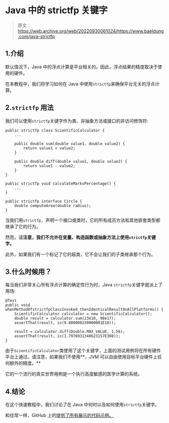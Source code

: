 # Java 中的 strictfp 关键字

> 原文：<https://web.archive.org/web/20220930061024/https://www.baeldung.com/java-strictfp>

## 1.介绍

默认情况下，Java 中的浮点计算是平台相关的。因此，浮点结果的精度取决于使用的硬件。

在本教程中，我们将学习如何在 Java 中使用`strictfp`来确保平台无关的浮点计算。

## 2.`strictfp` 用法

我们可以使用`strictfp`关键字作为类、非抽象方法或接口的非访问修饰符:

```
public strictfp class ScientificCalculator {
    ...

    public double sum(double value1, double value2) {
        return value1 + value2;
    }

    public double diff(double value1, double value2) { 
        return value1 - value2; 
    }
}

public strictfp void calculateMarksPercentage() {
    ...
}

public strictfp interface Circle {
    double computeArea(double radius);
}
```

当我们用`strictfp, `声明一个接口或类时，它的所有成员方法和其他嵌套类型都继承了它的行为。

然而，请**注意，我们不允许在变量、构造函数或抽象方法上使用`strictfp`关键字。**

此外，如果我们有一个标记了它的超类，它不会让我们的子类继承那个行为。

## 3.什么时候用？

每当我们非常关心所有浮点计算的确定性行为时，Java `strictfp`关键字就派上了用场:

```
@Test
public void whenMethodOfstrictfpClassInvoked_thenIdenticalResultOnAllPlatforms() {
    ScientificCalculator calculator = new ScientificCalculator();
    double result = calculator.sum(23e10, 98e17);
    assertThat(result, is(9.800000230000001E18));

    result = calculator.diff(Double.MAX_VALUE, 1.56);
    assertThat(result, is(1.7976931348623157E308));
}
```

由于`ScientificCalculator`类使用了这个关键字，上面的测试用例将在所有硬件平台上通过。请注意，如果我们不使用**，JVM 可以自由使用目标平台硬件上任何额外的精度。**

它的一个流行的真实世界用例是一个执行高度敏感的医学计算的系统。

## 4.结论

在这个快速教程中，我们讨论了在 Java 中何时以及如何使用`strictfp`关键字。

和往常一样，GitHub 上的[提供了所有展示的代码示例。](https://web.archive.org/web/20220628115736/https://github.com/eugenp/tutorials/tree/master/core-java-modules/core-java-lang-oop-modifiers)